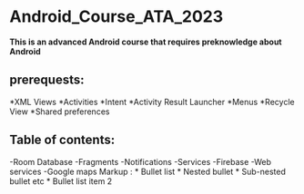 # Android_Course_ATA_2023
**This is an advanced Android course that requires preknowledge about Android**

## prerequests:

*XML Views
*Activities
*Intent
*Activity Result Launcher
*Menus
*Recycle View
*Shared preferences

## Table of contents:
-Room Database
-Fragments
-Notifications
-Services
-Firebase
-Web services
-Google maps
 Markup : * Bullet list
              * Nested bullet
                  * Sub-nested bullet etc
          * Bullet list item 2
